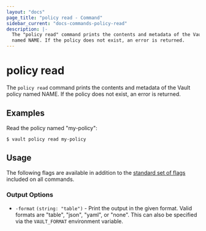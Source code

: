 ```yaml
---
layout: "docs"
page_title: "policy read - Command"
sidebar_current: "docs-commands-policy-read"
description: |-
  The "policy read" command prints the contents and metadata of the Vault policy
  named NAME. If the policy does not exist, an error is returned.
---
```


# policy read

The `policy read` command prints the contents and metadata of the Vault policy
named NAME. If the policy does not exist, an error is returned.

## Examples

Read the policy named "my-policy":

```text
$ vault policy read my-policy
```

## Usage

The following flags are available in addition to the [standard set of
flags](/docs/commands/index.html) included on all commands.

### Output Options

- `-format` `(string: "table")` - Print the output in the given format. Valid
  formats are "table", "json", "yaml", or "none". This can also be specified via the
  `VAULT_FORMAT` environment variable.

